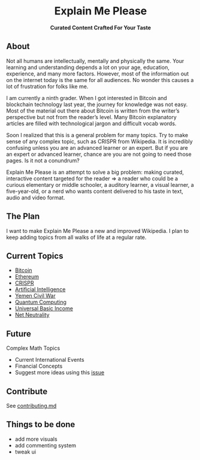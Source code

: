 <p align="center"><h1 align="center">Explain Me Please</h1></p>
<p align="center"><b>Curated Content Crafted For Your Taste</b>

## About

Not all humans are intellectually, mentally and physically the same. Your learning and understanding depends a lot on your age,
education, experience, and many more factors. However, most of the information out on the internet today is the same for all audiences.
No wonder this causes a lot of frustration for folks like me.

I am currently a ninth grader. When I got interested in Bitcoin and blockchain technology last year, the journey for knowledge was not easy.
Most of the material out there about Bitcoin is written from the writer’s perspective but not from the reader’s level.
Many Bitcoin explanatory articles are filled with technological jargon and difficult vocab words.

Soon I realized that this is a general problem for many topics. Try to make sense of any complex topic,
such as CRISPR from Wikipedia. It is incredibly confusing unless you are an advanced learner or an expert.
But if you are an expert or advanced learner, chance are you are not going to need those pages. Is it not a conundrum?

Explain Me Please is an attempt to solve a big problem: making curated, interactive content targeted for the reader
=> a reader who could be a curious elementary or middle schooler, a auditory learner, a visual learner, a five-year-old,
or a nerd who wants content delivered to his taste in text, audio and video format.

## The Plan

I want to make Explain Me Please a new and improved Wikipedia. I plan to keep adding topics from all walks of life at a regular
rate. 


## Current Topics

- [Bitcoin](http://explainmeplease.com/resources?q=Bitcoin)
- [Ethereum](http://explainmeplease.com/resources?q=Ethereum)
- [CRISPR](http://explainmeplease.com/resources?q=CRISPR)
- [Artificial Intelligence](http://explainmeplease.com/resources?q=AI)
- [Yemen Civil War](http://explainmeplease.com/resources?q=Yemen)
- [Quantum Computing](http://explainmeplease.com/resources?q=QuantumComputing)
- [Universal Basic Income](http://explainmeplease.com/resources?q=UniversalBasicIncome)
- [Net Neutrality](http://explainmeplease.com/resources?q=NetNeutrality)

## Future

Complex Math Topics
- Current International Events
- Financial Concepts
- Suggest more ideas using this [issue](https://github.com/faatehim/xplain/issues/2)

## Contribute 

See [contributing.md](/Contribute/contributing.md)


## Things to be done

- add more visuals
- add commenting system
- tweak ui


